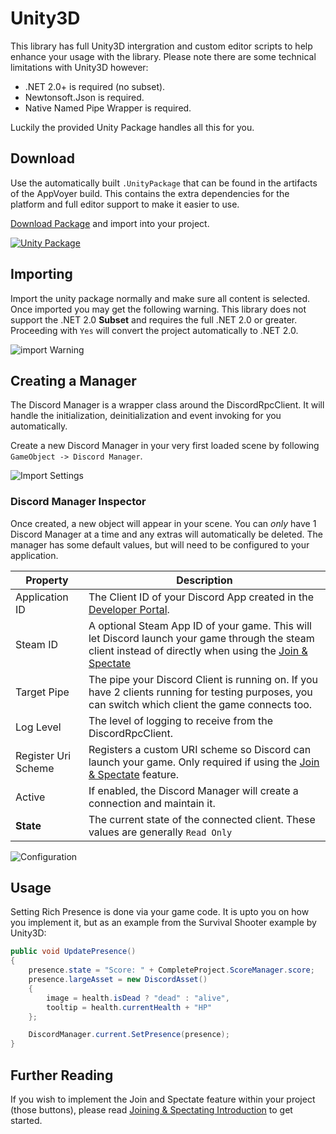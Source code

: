 # Unity3D

This library has full Unity3D intergration and custom editor scripts to help enhance your usage with the library. Please note there are some technical limitations with Unity3D however:

* .NET 2.0+ is required (no subset).
* Newtonsoft.Json is required.
* Native Named Pipe Wrapper is required.

Luckily the provided Unity Package handles all this for you.

## Download

Use the automatically built `.UnityPackage` that can be found in the artifacts of the AppVoyer build. This contains the extra dependencies for the platform and full editor support to make it easier to use.

[Download Package](https://ci.appveyor.com/project/Lachee/discord-rpc-csharp/build/artifacts) and import into your project.

[![Unity Package](/images/unity_package.png)](https://ci.appveyor.com/project/Lachee/discord-rpc-csharp/build/artifacts)

## Importing

Import the unity package normally and make sure all content is selected. Once imported you may get the following warning. This library does not support the .NET 2.0 **Subset** and requires the full .NET 2.0 or greater. Proceeding with `Yes` will convert the project automatically to .NET 2.0.

![import Warning](/images/unity_netconvert.png)

## Creating a Manager

The Discord Manager is a wrapper class around the DiscordRpcClient. It will handle the initialization, deinitialization and event invoking for you automatically. 

Create a new Discord Manager in your very first loaded scene by following `GameObject -> Discord Manager`. 

![Import Settings](/images/unity_add_marked.png)

### Discord Manager Inspector

Once created, a new object will appear in your scene. You can _only_ have 1 Discord Manager at a time and any extras will automatically be deleted. The manager has some default values, but will need to be configured to your application. 

| Property | Description |
|----------|-------------|
| Application ID | The Client ID of your Discord App created in the [Developer Portal](https://discordapp.com/developers/applications/). |
| Steam ID | A optional Steam App ID of your game. This will let Discord launch your game through the steam client instead of directly when using the [Join & Spectate](/join_spectate/intro.md) |
| Target Pipe | The pipe your Discord Client is running on. If you have 2 clients running for testing purposes, you can switch which client the game connects too. |
| Log Level | The level of logging to receive from the DiscordRpcClient. |
| Register Uri Scheme | Registers a custom URI scheme so Discord can launch your game. Only required if using the [Join & Spectate](/join_spectate/intro.md) feature. |
| Active | If enabled, the Discord Manager will create a connection and maintain it. |
| **State** | The current state of the connected client. These values are generally `Read Only` |

![Configuration](/images/unity_inspector_hierarchy.png)

## Usage

Setting Rich Presence is done via your game code. It is upto you on how you implement it, but as an example from the Survival Shooter example by Unity3D:

```cs
public void UpdatePresence()
{
	presence.state = "Score: " + CompleteProject.ScoreManager.score;
	presence.largeAsset = new DiscordAsset()
	{
		image = health.isDead ? "dead" : "alive",
		tooltip = health.currentHealth + "HP"
	};

	DiscordManager.current.SetPresence(presence);
}
```

## Further Reading

If you wish to implement the Join and Spectate feature within your project (those buttons), please read [Joining & Spectating Introduction](../join_spectate/intro.md) to get started.
